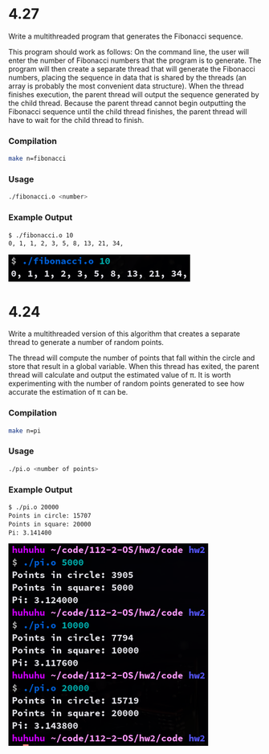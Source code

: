 # 4.27

Write a multithreaded program that generates the Fibonacci sequence.

This program should work as follows: On the command line, the user will enter the number of Fibonacci numbers that the program is to generate. The program will then create a separate thread that will generate the Fibonacci numbers, placing the sequence in data that is shared by the threads (an array is probably the most convenient data structure). When the thread finishes execution, the parent thread will output the sequence generated by the child thread. Because the parent thread cannot begin outputting the Fibonacci sequence until the child thread finishes, the parent thread will have to wait for the child thread to finish.

### Compilation
```sh
make n=fibonacci
```

### Usage
```sh
./fibonacci.o <number>
```

### Example Output
```sh
$ ./fibonacci.o 10
0, 1, 1, 2, 3, 5, 8, 13, 21, 34,
```

![](./images/fibonacci.png)

# 4.24

Write a multithreaded version of this algorithm that creates a separate thread to generate a number of random points.

The thread will compute the number of points that fall within the circle and store that result in a global variable. When this thread has exited, the parent thread will calculate and output the estimated value of π. It is worth experimenting with the number of random points generated to see how accurate the estimation of π can be.

### Compilation
```sh
make n=pi
```

### Usage
```sh
./pi.o <number of points>
```

### Example Output
```sh
$ ./pi.o 20000
Points in circle: 15707
Points in square: 20000
Pi: 3.141400
```

![](./images/pi.png)